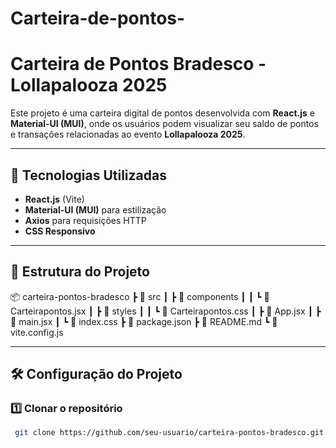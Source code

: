 ﻿# Carteira-de-pontos-
# Carteira de Pontos Bradesco - Lollapalooza 2025

Este projeto é uma carteira digital de pontos desenvolvida com **React.js** e **Material-UI (MUI)**, onde os usuários podem visualizar seu saldo de pontos e transações relacionadas ao evento **Lollapalooza 2025**.

---

## 🚀 Tecnologias Utilizadas

- **React.js** (Vite)
- **Material-UI (MUI)** para estilização
- **Axios** para requisições HTTP
- **CSS Responsivo**
---

## 📂 Estrutura do Projeto

📦 carteira-pontos-bradesco ┣ 📂 src ┃ ┣ 📂 components ┃ ┃ ┗ 📜 Carteirapontos.jsx ┃ ┣ 📂 styles ┃ ┃ ┗ 📜 Carteirapontos.css ┃ ┣ 📜 App.jsx ┃ ┣ 📜 main.jsx ┃ ┗ 📜 index.css ┣ 📜 package.json ┣ 📜 README.md ┗ 📜 vite.config.js

---

## 🛠 Configuração do Projeto

### 1️⃣ Clonar o repositório
```sh
 git clone https://github.com/seu-usuario/carteira-pontos-bradesco.git
